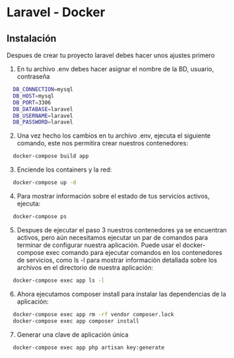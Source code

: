# Laravel - Docker

## Instalación
Despues de crear tu proyecto laravel debes hacer unos ajustes primero
1. En tu archivo .env debes hacer asignar el nombre de la BD, usuario, contraseña
```bash
  DB_CONNECTION=mysql
  DB_HOST=mysql
  DB_PORT=3306
  DB_DATABASE=laravel
  DB_USERNAME=laravel
  DB_PASSWORD=laravel
```
2. Una vez hecho los cambios en tu archivo .env, ejecuta el siguiente comando, este nos permitira crear nuestros contenedores:
```bash
  docker-compose build app
```
3. Enciende los containers y la red:
```bash
  docker-compose up -d
```
4. Para mostrar información sobre el estado de tus servicios activos, ejecuta:
```bash
  docker-compose ps
```
5. Despues de ejecutar el paso 3 nuestros contenedores ya se encuentran activos, pero aún necesitamos ejecutar un par de comandos para terminar de configurar nuestra aplicación. Puede usar el docker-compose exec comando para ejecutar comandos en los contenedores de servicios, como ls -l para mostrar información detallada sobre los archivos en el directorio de nuestra aplicación:
```bash
  docker-compose exec app ls -l
```
6. Ahora ejecutamos composer install para instalar las dependencias de la aplicación:
```bash
  docker-compose exec app rm -rf vendor composer.lock
  docker-compose exec app composer install
```
7. Generar una clave de aplicación única
```bash
  docker-compose exec app php artisan key:generate
```
